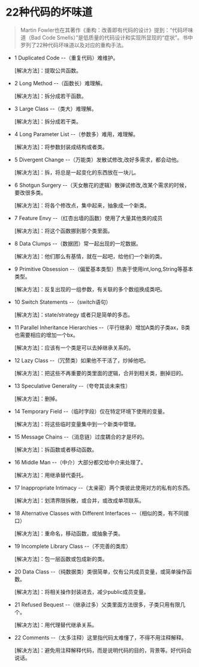 # 22种代码的坏味道
> Martin Fowler也在其著作《重构：改善即有代码的设计》提到：“代码坏味道（Bad Code Smells）”是低质量的代码设计和实现所显现的“症状”。书中罗列了22种代码坏味道以及对应的重构手法。

- 1 Duplicated Code --（重复代码）难维护。

    [解决方法]：提取公共函数。

- 2 Long Method --（函数长）难理解。

    [解决方法]：拆分成若干函数。

- 3 Large Class --（类大）难理解。

    [解决方法]：拆分成若干类。

- 4 Long Parameter List --（参数多）难用，难理解。

    [解决方法]：将参数封装成结构或者类。

- 5 Divergent Change --（万能类）发散试修改,改好多需求，都会动他。

    [解决方法]：拆，将总是一起变化的东西放在一块儿。

- 6 Shotgun Surgery --（天女散花的逻辑）散弹试修改,改某个需求的时候，要改很多类。

    [解决方法]：将各个修改点，集中起来，抽象成一个新类。

- 7 Feature Envy --（红杏出墙的函数）使用了大量其他类的成员 

    [解决方法]：将这个函数挪到那个类里面。

- 8 Data Clumps --（数据团）常一起出现的一坨数据。

    [解决方法]：他们那么有基情，就在一起吧，给他们一个新的类。

- 9 Primitive Obsession --（偏爱基本类型）热衷于使用int,long,String等基本类型。

    [解决方法]：反复出现的一组参数，有关联的多个数组换成类吧。

- 10 Switch Statements --（switch语句）

    [解决方法]：state/strategy 或者只是简单的多态。

- 11 Parallel Inheritance Hierarchies --（平行继承）增加A类的子类ax，B类也需要相应的增加一个bx。

    [解决方法]：应该有一个类是可以去掉继承关系的。

- 12 Lazy Class --（冗赘类）如果他不干活了，炒掉他吧。

    [解决方法]：把这些不再重要的类里面的逻辑，合并到相关类，删掉旧的。

- 13 Speculative Generality --（夸夸其谈未来性）

    [解决方法]：删掉。

- 14 Temporary Field --（临时字段）仅在特定环境下使用的变量。

    [解决方法]：将这些临时变量集中到一个新类中管理。

- 15 Message Chains --（消息链）过度耦合的才是坏的。

    [解决方法]：拆函数或者移动函数。

- 16 Middle Man --（中介）大部分都交给中介来处理了。

    [解决方法]：用继承替代委托。

- 17 Inappropriate Intimacy --（太亲密）两个类彼此使用对方的私有的东西。

    [解决方法]：划清界限拆散，或合并，或改成单项联系。

- 18 Alternative Classes with Different Interfaces --（相似的类，有不同接口）

    [解决方法]：重命名，移动函数，或抽象子类。

- 19 Incomplete Library Class --（不完善的类库）

    [解决方法]：包一层函数或包成新的类。

- 20 Data Class --（纯数据类）类很简单，仅有公共成员变量，或简单操作函数。

    [解决方法]：将相关操作封装进去，减少public成员变量。

- 21 Refused Bequest --（继承过多）父类里面方法很多，子类只用有限几个。

    [解决方法]：用代理替代继承关系。

- 22 Comments --（太多注释）这里指代码太难懂了，不得不用注释解释。

    [解决方法]：避免用注释解释代码，而是说明代码的目的，背景等。好代码会说话。
